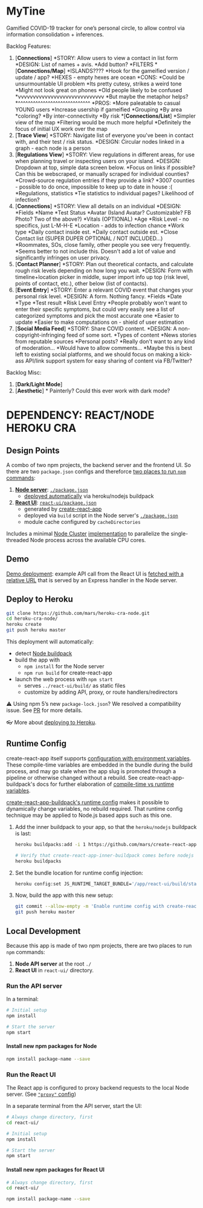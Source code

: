 # MyTine

Gamified COVID-19 tracker for one’s personal circle, to allow control via information consolidation + inferences.

Backlog Features:
  1. [**Connections**]
    *STORY: Allow users to view a contact in list form 
    *DESIGN: List of names + avis.
      *Add button?
      *FILTERS
    *[**Connections/Map**]
      *ISLANDS????
        *Hook for the gameified version / update / app?
        *HEXES - empty hexes are ocean
        *CONS:
          *Could be unsurmountable UI problem
          *Its pretty cutesy, strikes a weird tone
          *Might not look great on phones
          *Old people likely to be confused
            *vvvvvvvvvvvvvvvvvvvvvvvvvvvvv
            *But maybe the metaphor helps?
            *^^^^^^^^^^^^^^^^^^^^^^^^^^^^^
        *PROS: 
          *More paleatable to casual YOUNG users
          *Increase usership if gameified
      *Grouping
        *By area
          *coloring?
        *By inter-connectivity
        *By risk
    *[**Connections/List**]
      *Simpler view of the map
      *Filtering would be much more helpful
      *Definitely the focus of initial UX work over the map
  5. [**Trace View**]
    *STORY: Navigate list of everyone you've been in contact with, and their test / risk status.
    *DESIGN: Circular nodes linked in a graph - each node is a person
  6. [**Regulations View**]
    *STORY: View regulations in different areas, for use when planning travel or inspecting users on your island.
    *DESIGN: Dropdown at top, simple data screen below.
      *Focus on links if possible? Can this be webscraped, or manually scraped for individual counties?
        *Crowd-source regulation entries if they provide a link?
        *3007 counties - possible to do once, impossible to keep up to date in house :(
      *Regulations, statistics
        *Tie statistics to individual pages? Likelihood of infection?
  7. [**Connections**]
    *STORY: View all details on an individual
    *DESIGN: 
      *Fields
        *Name
        *Test Status
        *Avatar (Island Avatar? Customizable? FB Photo? Two of the above?)
        *Vitals (OPTIONAL)
          *Age
          *Risk Level - no specifics, just L-M-H-E
          *Location - adds to infection chance
          *Work type
            *Daily contact inside est.
            *Daily contact outside est.
          *Close Contact list (SUPER DUPER OPTIONAL / NOT INCLUDED...)
            *Roommates, SOs, close family, other people you see very frequently.
            *Seems better to not include this. Doesn't add a lot of value and significantly infringes on user privacy.
  8. [**Contact Planner**]
    *STORY: Plan out theoretical contacts, and calculate rough risk levels depending on how long you wait.
    *DESIGN: Form with timeline+location picker in middle, super import info up top (risk level, points of contact, etc.), other below (list of contacts).
  9. [**Event Entry**]
    *STORY: Enter a relevant COVID event that changes your personal risk level.
    *DESIGN: A form. Nothing fancy.
      *Fields
        *Date
        *Type
          *Test result
          *Risk Level Entry
            *People probably won't want to enter their specific symptoms, but could very easily see a list of categorized symptoms and pick the most accurate one
              *Easier to update
              *Easier to make computations on - shield of user estimation
  10. [**Social Media Feed**]
    *STORY: Share COVID content.
    *DESIGN: A non-copyright-infringing feed of some sort.
      *Types of content
        *News stories from reputable sources
        *Personal posts?
          *Really don't want to any kind of moderation...
          *Would have to allow comments...
      *Maybe this is best left to existing social platforms, and we should focus on making a kick-ass API/link support system for easy sharing of content via FB/Twitter?


Backlog Misc:
  1. [**Dark/Light Mode**]
  2. [**Aesthetic**]
    * Painterly? Could this ever work with dark mode?


# DEPENDENCY: REACT/NODE HEROKU CRA

## Design Points

A combo of two npm projects, the backend server and the frontend UI. So there are two `package.json` configs and thereforce [two places to run `npm` commands](#user-content-local-development):

  1. [**Node server**](server/): [`./package.json`](package.json)
      * [deployed automatically](https://devcenter.heroku.com/categories/deployment) via heroku/nodejs buildpack
  2. [**React UI**](react-ui/): [`react-ui/package.json`](react-ui/package.json)
      * generated by [create-react-app](https://github.com/facebookincubator/create-react-app)
      * deployed via `build` script in the Node server's [`./package.json`](package.json)
      * module cache configured by `cacheDirectories`

Includes a minimal [Node Cluster](https://nodejs.org/docs/latest-v8.x/api/cluster.html) [implementation](server/index.js) to parallelize the single-threaded Node process across the available CPU cores.

## Demo

[Demo deployment](https://cra-node.herokuapp.com/): example API call from the React UI is [fetched with a relative URL](react-ui/src/App.js#L16) that is served by an Express handler in the Node server.


## Deploy to Heroku

```bash
git clone https://github.com/mars/heroku-cra-node.git
cd heroku-cra-node/
heroku create
git push heroku master
```

This deployment will automatically:

  * detect [Node buildpack](https://elements.heroku.com/buildpacks/heroku/heroku-buildpack-nodejs)
  * build the app with
    * `npm install` for the Node server
    * `npm run build` for create-react-app
  * launch the web process with `npm start`
    * serves `../react-ui/build/` as static files
    * customize by adding API, proxy, or route handlers/redirectors

⚠️ Using npm 5’s new `package-lock.json`? We resolved a compatibility issue. See [PR](https://github.com/mars/heroku-cra-node/pull/10) for more details.

👓 More about [deploying to Heroku](https://devcenter.heroku.com/categories/deployment).

## Runtime Config

create-react-app itself supports [configuration with environment variables](https://facebook.github.io/create-react-app/docs/adding-custom-environment-variables). These compile-time variables are embedded in the bundle during the build process, and may go stale when the app slug is promoted through a pipeline or otherwise changed without a rebuild. See create-react-app-buildpack's docs for further elaboration of [compile-time vs runtime variables](https://github.com/mars/create-react-app-buildpack/blob/master/README.md#user-content-compile-time-vs-runtime).

[create-react-app-buildpack's runtime config](https://github.com/mars/create-react-app-buildpack/blob/master/README.md#user-content-runtime-configuration) makes it possible to dynamically change variables, no rebuild required. That runtime config technique may be applied to Node.js based apps such as this one.

1. Add the inner buildpack to your app, so that the `heroku/nodejs` buildpack is last:

   ```bash
   heroku buildpacks:add -i 1 https://github.com/mars/create-react-app-inner-buildpack
   
   # Verify that create-react-app-inner-buildpack comes before nodejs
   heroku buildpacks
   ```
2. Set the bundle location for runtime config injection:

   ```bash
   heroku config:set JS_RUNTIME_TARGET_BUNDLE='/app/react-ui/build/static/js/*.js'
   ```
3. Now, build the app with this new setup:

   ```bash
   git commit --allow-empty -m 'Enable runtime config with create-react-app-inner-buildpack'
   git push heroku master
   ```

## Local Development

Because this app is made of two npm projects, there are two places to run `npm` commands:

1. **Node API server** at the root `./`
1. **React UI** in `react-ui/` directory.

### Run the API server

In a terminal:

```bash
# Initial setup
npm install

# Start the server
npm start
```

#### Install new npm packages for Node

```bash
npm install package-name --save
```


### Run the React UI

The React app is configured to proxy backend requests to the local Node server. (See [`"proxy"` config](react-ui/package.json))

In a separate terminal from the API server, start the UI:

```bash
# Always change directory, first
cd react-ui/

# Initial setup
npm install

# Start the server
npm start
```

#### Install new npm packages for React UI

```bash
# Always change directory, first
cd react-ui/

npm install package-name --save
```
